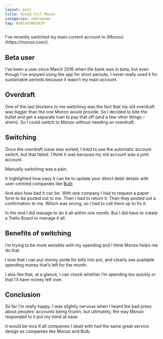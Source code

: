 ```yaml
---
layout: post
title: Going full Monzo
categories: nablopomo
tag: NaBloPoMo2019
---
```


<p class="lede">I’ve recently switched my main current account to [Monzo](https://monzo.com/).</p>

## Beta user

I’ve been a user since March 2016 when the bank was in beta, but even though I’ve enjoyed using the app for short periods, I never really used it for sustainable periods because it wasn’t my main account.

## Overdraft 

One of the last blockers to me switching was the fact that my old overdraft was bigger than the one Monzo would provide. So I decided to bite the bullet and get a separate loan to pay that off (and a few other things – ahem). So I could switch to Monzo without needing an overdraft. 

## Switching 

Once the overdraft issue was sorted, I tried to use the automatic account switch, but that failed. I think it was because my old account was a joint account.

Manually switching was a pain.

It highlighted how easy it can be to update your direct debit details with user-centred companies like [Bulb](https://bulb.co.uk/)

And also how bad it can be. With one company I had to request a paper form to be posted out to me. Then I had to return it. Then they posted out a confirmation to me. Which was wrong, so I had to call them up to fix it.

In the end I did manage to do it all within one month. But I did have to create a Trello Board to manage it all.

## Benefits of switching 

I’m trying to be more sensible with my spending and I think Monzo helps me do that.

I love that I can put money aside for bills into pot, and clearly see available spending money that’s left for the month. 

I also like that, at a glance, I can check whether I’m spending too quickly or that I'll have money left over.

## Conclusion

So far I’m really happy. I was slightly nervous when I heard the bad press about peoples’ accounts being frozen, but ultimately, the way Monzo responded to it put my mind at ease.

It would be nice if all companies I dealt with had the same great service design as companies like Monzo and Bulb.